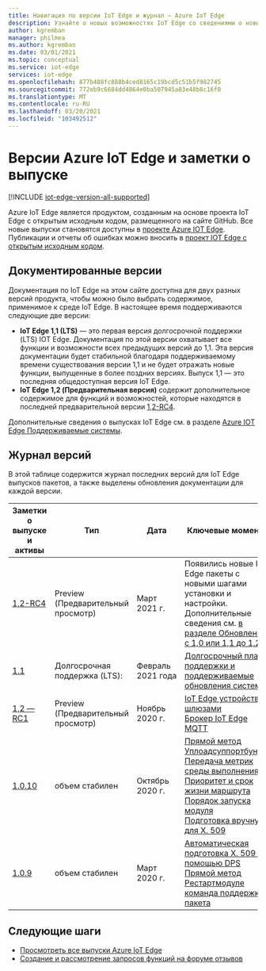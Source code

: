 ```yaml
---
title: Навигация по версии IoT Edge и журнал — Azure IoT Edge
description: Узнайте о новых возможностях IoT Edge со сведениями о новых функциях и возможностях в последних выпусках.
author: kgremban
manager: philmea
ms.author: kgremban
ms.date: 03/01/2021
ms.topic: conceptual
ms.service: iot-edge
services: iot-edge
ms.openlocfilehash: 877b488fc888b4ced8165c19bcd5c51b5f982745
ms.sourcegitcommit: 772eb9c6684dd4864e0ba507945a83e48b8c16f0
ms.translationtype: MT
ms.contentlocale: ru-RU
ms.lasthandoff: 03/20/2021
ms.locfileid: "103492512"
---
```

# <a name="azure-iot-edge-versions-and-release-notes"></a>Версии Azure IoT Edge и заметки о выпуске

[!INCLUDE [iot-edge-version-all-supported](../../includes/iot-edge-version-all-supported.md)]

Azure IoT Edge является продуктом, созданным на основе проекта IoT Edge с открытым исходным кодом, размещенного на сайте GitHub. Все новые выпуски становятся доступны в [проекте Azure IOT Edge](https://github.com/Azure/azure-iotedge). Публикации и отчеты об ошибках можно вносить в [проект IOT Edge с открытым исходным кодом](https://github.com/Azure/iotedge).

## <a name="documented-versions"></a>Документированные версии

Документация по IoT Edge на этом сайте доступна для двух разных версий продукта, чтобы можно было выбрать содержимое, применимое к среде IoT Edge. В настоящее время поддерживаются следующие две версии:

* **IoT Edge 1,1 (LTS)** — это первая версия долгосрочной поддержки (LTS) IOT Edge. Документация по этой версии охватывает все функции и возможности всех предыдущих версий до 1,1. Эта версия документации будет стабильной благодаря поддерживаемому времени существования версии 1,1 и не будет отражать новые функции, выпущенные в более поздних версиях. Выпуск 1,1 — это последняя общедоступная версия IoT Edge.
* **IoT Edge 1,2 (Предварительная версия)** содержит дополнительное содержимое для функций и возможностей, которые находятся в последней предварительной версии [1,2-RC4](https://github.com/Azure/azure-iotedge/releases/tag/1.2.0-rc4).

Дополнительные сведения о выпусках IoT Edge см. в разделе [Azure IOT Edge Поддерживаемые системы](support.md).

## <a name="version-history"></a>Журнал версий

В этой таблице содержится журнал последних версий для IoT Edge выпусков пакетов, а также выделены обновления документации для каждой версии.

| Заметки о выпуске и активы | Тип | Дата | Ключевые моменты |
| ------------------------ | ---- | ---- | ---------- |
| [1,2-RC4](https://github.com/Azure/azure-iotedge/releases/tag/1.2.0-rc1) | Preview (Предварительный просмотр) | Март 2021 г. | Появились новые IoT Edge пакеты с новыми шагами установки и настройки. Дополнительные сведения см. [в разделе Обновление с 1,0 или 1,1 до 1,2](how-to-update-iot-edge.md#special-case-update-from-10-or-11-to-12).
| [1.1](https://github.com/Azure/azure-iotedge/releases/tag/1.1.0) | Долгосрочная поддержка (LTS): | Февраль 2021 года | [Долгосрочный план поддержки и поддерживаемые обновления систем](support.md) |
| [1,2 — RC1](https://github.com/Azure/azure-iotedge/releases/tag/1.2.0-rc1) | Preview (Предварительный просмотр) | Ноябрь 2020 г. | [IoT Edge устройств за шлюзами](how-to-connect-downstream-iot-edge-device.md?view=iotedge-2020-11&preserve-view=true)<br>[Брокер IoT Edge MQTT](how-to-publish-subscribe.md?view=iotedge-2020-11&preserve-view=true) |
| [1.0.10](https://github.com/Azure/azure-iotedge/releases/tag/1.0.10) | объем стабилен | Октябрь 2020 г. | [Прямой метод Уплоадсуппортбундле](how-to-retrieve-iot-edge-logs.md#upload-support-bundle-diagnostics)<br>[Передача метрик среды выполнения](how-to-access-built-in-metrics.md)<br>[Приоритет и срок жизни маршрута](module-composition.md#priority-and-time-to-live)<br>[Порядок запуска модуля](module-composition.md#configure-modules)<br>[Подготовка вручную для X. 509](how-to-register-device.md) |
| [1.0.9](https://github.com/Azure/azure-iotedge/releases/tag/1.0.9) | объем стабилен | Март 2020 г. | [Автоматическая подготовка X. 509 с помощью DPS](how-to-auto-provision-x509-certs.md)<br>[Прямой метод Рестартмодуле](how-to-edgeagent-direct-method.md#restart-module)<br>[команда поддержки пакета](troubleshoot.md#gather-debug-information-with-support-bundle-command) |

## <a name="next-steps"></a>Следующие шаги

* [Просмотреть все выпуски Azure IoT Edge](https://github.com/Azure/azure-iotedge/releases)
* [Создание и рассмотрение запросов функций на форуме отзывов](https://feedback.azure.com/forums/907045-azure-iot-edge)